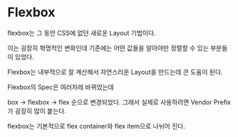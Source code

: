 # Flexbox

flexbox는 그 동안 CSS에 없던 새로운 Layout 기법이다.

이는 굉장히 혁명적인 변화인데 기존에는 어떤 값들을 알아야만 정렬할 수 있는 부분들이 있었다.

Flexbox는 내부적으로 잘 계산해서 자연스러운 Layout을 만드는데 큰 도움이 된다.

Flexbox의 Spec은 여러차레 바뀌었는데 

box -> flexbox -> flex 순으로 변경되었다. 그래서 실제로 사용하려면 Vendor Prefix가 굉장히 많이 붙는다.

flexbox는 기본적으로 flex container와 flex item으로 나뉘어 진다.